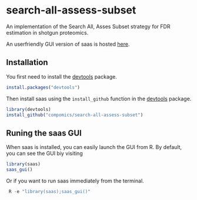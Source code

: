# search-all-assess-subset
An implementation of the Search All, Asses Subset strategy for FDR estimation in shotgun proteomics.

An userfriendly GUI version of saas is hosted [here](http://iomics.ugent.be/saas/).

## Installation

 You first need to install the [devtools](https://cran.r-project.org/package=devtools) package.

```r
install.packages("devtools")
```

Then install saas using the `install_github` function in the
[devtools](https://cran.r-project.org/package=devtools) package.

```r
library(devtools)
install_github("compomics/search-all-assess-subset")
```

## Runing the saas GUI

When saas is installed, you can easily launch the GUI from R.
By default, you can see the GUI biy visiting [](http://127.0.0.1:3320)
```r
library(saas)
saas_gui()
```
Or if you want to run saas immediately from the terminal.

```r
 R -e "library(saas);saas_gui()"
```
